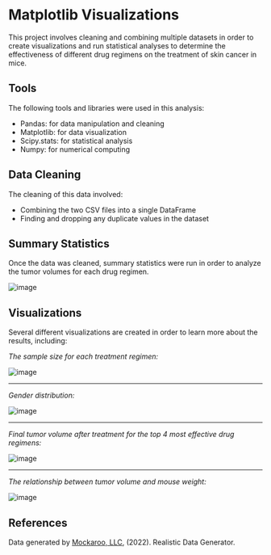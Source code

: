 # Matplotlib Visualizations

This project involves cleaning and combining multiple datasets in order to create visualizations and run statistical analyses to determine the effectiveness of different drug regimens on the treatment of skin cancer in mice.

## Tools

The following tools and libraries were used in this analysis:

   * Pandas: for data manipulation and cleaning
   * Matplotlib: for data visualization
   * Scipy.stats: for statistical analysis
   * Numpy: for numerical computing

## Data Cleaning

The cleaning of this data involved:

   * Combining the two CSV files into a single DataFrame
   * Finding and dropping any duplicate values in the dataset

## Summary Statistics

Once the data was cleaned, summary statistics were run in order to analyze the tumor volumes for each drug regimen.

![image](https://user-images.githubusercontent.com/111384049/228363636-1087114d-c6d1-462c-ac6d-df35894d6aed.png)

## Visualizations

Several different visualizations are created in order to learn more about the results, including:

   *The sample size for each treatment regimen:*
   
   ![image](https://user-images.githubusercontent.com/111384049/228365548-43b5b7c1-6576-42d3-a23e-fda4cef6c176.png)
- - - -
   *Gender distribution:*
   
   ![image](https://user-images.githubusercontent.com/111384049/228365637-9e34c65a-40b4-4b28-85be-3542097a042b.png)
- - - -
   *Final tumor volume after treatment for the top 4 most effective drug regimens:*
   
   ![image](https://user-images.githubusercontent.com/111384049/228365713-a0c1a110-6134-4970-9fc9-94ead3a52bdc.png)
- - - -
   *The relationship between tumor volume and mouse weight:*
   
   ![image](https://user-images.githubusercontent.com/111384049/228365848-fe5798ef-2382-48e2-bea0-ff1af487b6fe.png)

## References

Data generated by [Mockaroo, LLC](https://mockaroo.com/ "Mockaroo, LLC"), (2022). Realistic Data Generator.
